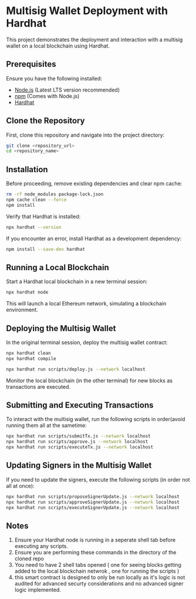 # Multisig Wallet Deployment with Hardhat

This project demonstrates the deployment and interaction with a multisig wallet on a local blockchain using Hardhat.

## Prerequisites
Ensure you have the following installed:
- [Node.js](https://nodejs.org/) (Latest LTS version recommended)
- [npm](https://www.npmjs.com/) (Comes with Node.js)
- [Hardhat](https://hardhat.org/)

## Clone the Repository
First, clone this repository and navigate into the project directory:
```sh
git clone <repository_url>
cd <repository_name>
```

## Installation

Before proceeding, remove existing dependencies and clear npm cache:

```sh
rm -rf node_modules package-lock.json
npm cache clean --force
npm install
```
Verify that Hardhat is installed:
```sh
npx hardhat --version
```
If you encounter an error, install Hardhat as a development dependency:
```sh
npm install --save-dev hardhat
```

## Running a Local Blockchain
Start a Hardhat local blockchain in a new terminal session:
```sh
npx hardhat node
```
This will launch a local Ethereum network, simulating a blockchain environment.

## Deploying the Multisig Wallet
In the original terminal session, deploy the multisig wallet contract:
```sh
npx hardhat clean
npx hardhat compile
```
```sh
npx hardhat run scripts/deploy.js --network localhost
```
Monitor the local blockchain (in the other terminal) for new blocks as transactions are executed.

## Submitting and Executing Transactions

To interact with the multisig wallet, run the following scripts in order(avoid running them all at the sametime:
```sh
npx hardhat run scripts/submitTx.js --network localhost
npx hardhat run scripts/approve.js --network localhost
npx hardhat run scripts/executeTx.js --network localhost
```

## Updating Signers in the Multisig Wallet
If you need to update the signers, execute the following scripts (in order not all at once):
```sh
npx hardhat run scripts/proposeSignerUpdate.js --network localhost
npx hardhat run scripts/approveSignerUpdate.js --network localhost
npx hardhat run scripts/executeSignerUpdate.js --network localhost
```

## Notes

1. Ensure your Hardhat node is running in a seperate shell tab before executing any scripts. 
2. Ensure you are performing these commands in the directory of the cloned repo
3. You need to have 2 shell tabs opened ( one for seeing blocks getting added to the local blockchain netwrok , one for running the scripts )
4. this smart contract is designed to only be run locally as it's logic is not audited for advanced securty considerations and no advanced signer logic implemented.

